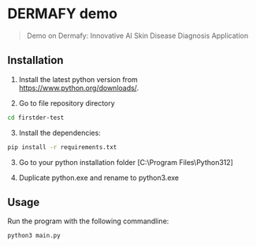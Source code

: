 # DERMAFY demo

> Demo on Dermafy: Innovative AI Skin Disease Diagnosis Application

<!-- ![](https://www.firstderm.com/wp-content/uploads/2017/01/firstderm_tm.png) -->

## Installation

1. Install the latest python version from https://www.python.org/downloads/.

2. Go to file repository directory

```bash
cd firstder-test
```

3. Install the dependencies:

```bash
pip install -r requirements.txt
```

3. Go to your python installation folder [C:\Program Files\Python312]

4. Duplicate python.exe and rename to python3.exe

## Usage

Run the program with the following commandline:

```python
python3 main.py
```
